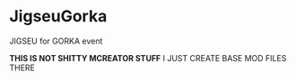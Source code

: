 # JigseuGorka
 JIGSEU for GORKA event

 **THIS IS NOT SHITTY MCREATOR STUFF**
 I JUST CREATE BASE MOD FILES THERE
